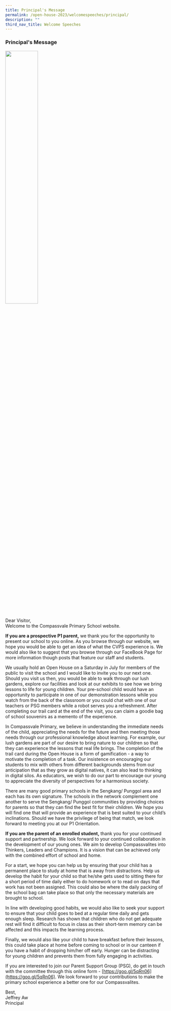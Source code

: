 ```yaml
---
title: Principal's Message
permalink: /open-house-2023/welcomespeeches/principal/
description: ""
third_nav_title: Welcome Speeches
---
```

### **Principal's Message**

<img src="/images/p_mr_aw.jpg" style="width:45%">

Dear Visitor,<br>
Welcome to the Compassvale Primary School website.

**If you are a prospective P1 parent,**&nbsp;we thank you for the opportunity to present our school to you online. As you browse through our website, we hope you would be able to get an idea of what the CVPS experience is. We would also like to suggest that you browse through our FaceBook Page for more information though&nbsp;posts that feature&nbsp;our staff and students.

We usually hold an&nbsp;Open&nbsp;House&nbsp;on a Saturday in July for members of the public to visit the school and I would like to invite you to our next one. Should you visit us then, you would be able to walk through our lush gardens, explore our facilities and look at our exhibits to see how we bring lessons to life for young children. Your pre-school child would have an opportunity to&nbsp;participate in one of our demonstration lessons while you watch from the back of the classroom or you could chat with one&nbsp;of our teachers&nbsp;or PSG members while a robot serves you a refreshment. After completing our trail card at the end of the visit, you can claim a goodie bag of school souvenirs as a memento of the experience.&nbsp;  

In Compassvale Primary, we believe in understanding the immediate needs of the child, appreciating the needs for the future and then meeting those needs through our professional knowledge about learning. For example, our lush gardens are part of our desire to bring nature to our children so that they can experience the lessons that real life brings. The completion of the trail card during the Open House is a form of gamification - a way to motivate the completion of a task. Our insistence on encouraging our students to mix with others from different backgrounds stems from our anticipation that as they grow as digital natives, it can also lead to thinking in digital silos. As educators, we wish to do our part to encourage our young to appreciate the diversity of perspectives for a harmonious society.

There are many good primary schools in the Sengkang/ Punggol area and each has its own signature. The schools in the network complement one another to serve the Sengkang/ Punggol communities by providing choices for parents so that they can find the best fit for their children. We hope you will find one that will provide an experience that is best suited to your child’s inclinations. Should we have the privilege of being that match, we look forward to meeting you at our P1 Orientation.

**If you are the parent of an enrolled student,**&nbsp;thank you for your continued support and partnership. We look forward to your continued collaboration in the development of our young ones. We aim to develop Compassvalites into Thinkers, Leaders and Champions. It is a vision that can be achieved only with the combined effort of school and home.&nbsp;

For a start, we hope you can help us by ensuring that your child has a permanent place to study at home that is away from distractions. Help us develop the habit for your child so that he/she gets used to sitting there for a short period of time daily either to do homework or to read on days that work has not been assigned. This could also be where the daily packing of the school bag can take place so that only the necessary materials are brought to school.  

In line with developing good habits, we would also like to seek your support to ensure that your child goes to bed at a regular time daily and gets enough sleep. Research has shown that children who do not get adequate rest will find it difficult to focus in class as their short-term memory can be affected and this impacts the learning process.

Finally, we would also like your child to have breakfast before their lessons, this could take place at home before coming to school or in our canteen if you have a habit of dropping him/her off early. Hunger can be distracting for young children and prevents them from fully engaging in activities.

If you are interested to join our Parent Support Group (PSG), do get in touch with the committee through this online form -&nbsp;[https://goo.gl/5qRn06](https://goo.gl/5qRn06). We look forward to your contributions to make the primary school experience a better one for our Compassvalites.

Best,<br>
Jeffrey Aw<br>
Principal